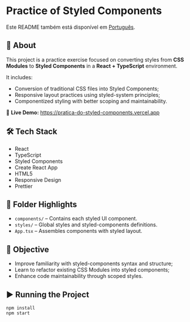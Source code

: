 <h1>Practice of Styled Components</h1>
<p>
  Este README também está disponível em <a href="./README.pt-br.md">Português</a>.
</p>
<h2>📌 About</h2>
<p>
  This project is a practice exercise focused on converting styles from <strong>CSS Modules</strong> to <strong>Styled Components</strong> in a <strong>React + TypeScript</strong> environment.
</p>
<p>
  It includes:
</p>
<ul>
  <li>Conversion of traditional CSS files into Styled Components;</li>
  <li>Responsive layout practices using styled-system principles;</li>
  <li>Componentized styling with better scoping and maintainability.</li>
</ul>
<p>
  🔗 <strong>Live Demo:</strong>
  <a href="https://pratica-do-styled-components.vercel.app" target="_blank">
    https://pratica-do-styled-components.vercel.app
  </a>
</p>
<h2>🛠️ Tech Stack</h2>
<ul>
  <li>React</li>
  <li>TypeScript</li>
  <li>Styled Components</li>
  <li>Create React App</li>
  <li>HTML5</li>
  <li>Responsive Design</li>
  <li>Prettier</li>
</ul>
<h2>📁 Folder Highlights</h2>
<ul>
  <li><code>components/</code> – Contains each styled UI component.</li>
  <li><code>styles/</code> – Global styles and styled-components definitions.</li>
  <li><code>App.tsx</code> – Assembles components with styled layout.</li>
</ul>
<h2>🎯 Objective</h2>
<ul>
  <li>Improve familiarity with styled-components syntax and structure;</li>
  <li>Learn to refactor existing CSS Modules into styled components;</li>
  <li>Enhance code maintainability through scoped styles.</li>
</ul>
<h2>▶️ Running the Project</h2>
<pre><code>npm install
npm start</code></pre>
